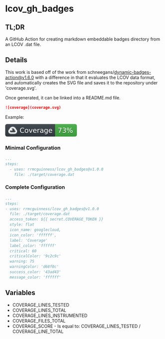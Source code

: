# lcov_gh_badges

## TL;DR
A GitHub Action for creating markdown embeddable badges directory from an 
LCOV .dat file.

## Details

This work is based off of the work from schneegans/dynamic-badges-action@v1.6.0
with a difference in that it evaluates the LCOV data format, and automatically
creates the SVG file and saves it to the repository under 'coverage.svg'.

Once generated, it can be linked into a README.md file.

```markdown
![coverage](coverage.svg)
```
Example:

![coverage](coverage.svg)

### Minimal Configuration
```yaml
...
steps:
  - uses: rrmcguinness/lcov_gh_badges@v1.0.0
    file: ./target/coverage.dat
```

### Complete Configuration
```yaml
...
steps:
- uses: rrmcguinness/lcov_gh_badges@v1.0.0
  file: ./target/coverage.dat
  access_token: ${{ secret.COVERAGE_TOKEN }}
  style: flat
  icon_name: googlecloud,
  icon_color: 'ffffff',
  label: 'Coverage'
  label_color: 'ffffff'
  critical: 60
  criticalColor: '9c2c9c'
  warning: 75
  warningColor: 'd68f0c'
  success_color: '43ad43'
  message_color: 'ffffff'
```

## Variables <a name="varaiables"></a>

* COVERAGE_LINES_TESTED
* COVERAGE_LINES_TOTAL
* COVERAGE_LINES_INSTRUMENTED
* COVERAGE_FILES_TOTAL
* COVERAGE_SCORE - Is equal to: COVERAGE_LINES_TESTED / COVERAGE_LINE_TOTAL







